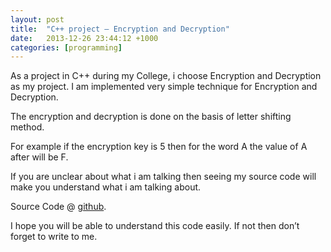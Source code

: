 ```yaml
---
layout: post
title:  "C++ project – Encryption and Decryption"
date:   2013-12-26 23:44:12 +1000
categories: [programming]
---
```


As a project in C++ during my College, i choose Encryption and Decryption as my project. I am implemented very simple technique for Encryption and Decryption.

The encryption and decryption is done on the basis of letter shifting method.

For example if the encryption key is 5 then for the word A the value of A after will be F.

If you are unclear about what i am talking then seeing my source code will make you understand what i am talking about.

Source Code @ [github].

I hope you will be able to understand this code easily. If not then don’t forget to write to me.


[github]: https://github.com/acsudeep/cplusplus-encryption-decryption
